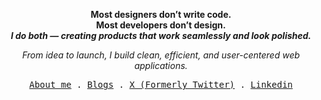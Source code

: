 <p align="center">
  <strong>Most designers don’t write code.<br>
  Most developers don’t design.<br>
  <span> <em>I do both — creating products that work seamlessly and look polished.</em> </span>
  </strong>
</p>

<p align="center">
  <em>From idea to launch, I build clean, efficient, and user-centered web applications.</em>
</p>


<p align="center">
  <samp>
    <a href="https://7xmohamed.com/about">About me</a> .
    <a href="https://www.7xmohamed.com/blogs">Blogs</a> .
    <a href="https://x.com/7xmohamedd">X (Formerly Twitter)</a> .
    <a href="https://www.linkedin.com/in/7xmohamed">Linkedin</a>
  </samp>
</p>
